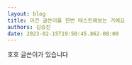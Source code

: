 ```yaml
---
layout: blog
title: 이건 글쓴이를 한번 테스트해보는 거에요
authors: 김승진
date: 2023-02-15T19:50:45.862-08:00
---
```

호호 글쓴이가 있습니다 
